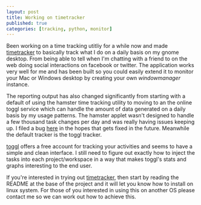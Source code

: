 ```yaml
---
layout: post
title: Working on timetracker
published: true
categories: [tracking, python, monitor]
---
```


Been working on a time tracking utitliy for a while now and made [timetracker](http://github.com/rlgomes/timetracker) to
basically track what I do on a daily basis on my gnome desktop. From being able
to tell when I'm chatting with a friend to on the web doing social interactions
on facebook or twitter. The application works very well for me and has been 
built so you could easily extend it to monitor your Mac or Windows desktop by 
creating your own *windowmanager* instance. 

The reporting output has also changed significantly from starting with a default
of using the hamster time tracking utility to moving to an the online toggl 
service which can handle the amount of data generated on a daily basis by my 
usage patterns. The hamster applet wasn't designed to handle a few thousand
task changes per day and was really having issues keeping up. I filed a bug 
[here](https://bugs.launchpad.net/ubuntu/+source/hamster-applet/+bug/685001) in 
the hopes that gets fixed in the future. Meanwhile the default tracker is the 
toggl tracker. 

[toggl](http://www.toggl.com) offers a free account for tracking your activities and seems to have a 
simple and clean interface. I still need to figure out exactly how to inject the
tasks into each project/workspace in a way that makes toggl's stats and graphs
interesting to the end user.

If you're interested in trying out [timetracker](http://github.com/rlgomes/timetracker), then start by reading the README 
at the base of the project and it will let you know how to install on linux 
system. For those of you interested in using this on another OS please contact 
me so we can work out how to achieve this.
